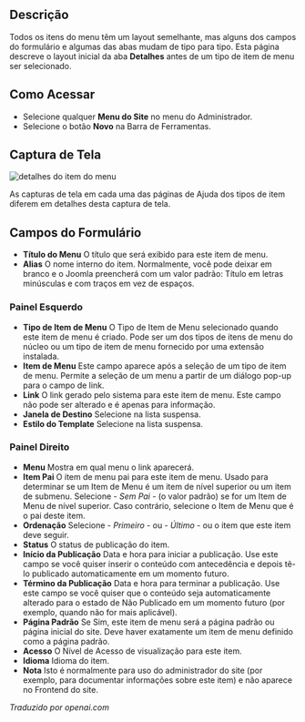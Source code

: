 <!-- Filename: Help6.x:Menu_Item_Details / Display title: Detalhes do Item do Menu  -->

## Descrição

Todos os itens do menu têm um layout semelhante, mas alguns dos campos do formulário e algumas das abas mudam de tipo para tipo. Esta página descreve o layout inicial da aba **Detalhes** antes de um tipo de item de menu ser selecionado.

## Como Acessar

* Selecione qualquer **Menu do Site** no menu do Administrador.
* Selecione o botão **Novo** na Barra de Ferramentas.

## Captura de Tela

![detalhes do item do menu](../../../pt/images/menu-items-common/menu-item-details.png)

As capturas de tela em cada uma das páginas de Ajuda dos tipos de item diferem em detalhes desta captura de tela.

## Campos do Formulário

- **Título do Menu** O título que será exibido para este item de menu.
- **Alias** O nome interno do item. Normalmente, você pode deixar em
  branco e o Joomla preencherá com um valor padrão: Título em letras
  minúsculas e com traços em vez de espaços.

### Painel Esquerdo

- **Tipo de Item de Menu** O Tipo de Item de Menu selecionado quando este
  item de menu é criado. Pode ser um dos tipos de itens de menu do núcleo ou
  um tipo de item de menu fornecido por uma extensão instalada.
- **Item de Menu** Este campo aparece após a seleção de um tipo de item de menu.
  Permite a seleção de um menu a partir de um diálogo pop-up para o campo de link.
- **Link** O link gerado pelo sistema para este item de menu. Este
  campo não pode ser alterado e é apenas para informação.
- **Janela de Destino** Selecione na lista suspensa.
- **Estilo do Template** Selecione na lista suspensa.

### Painel Direito

- **Menu** Mostra em qual menu o link aparecerá.
- **Item Pai** O item de menu pai para este item de menu. Usado para
  determinar se um Item de Menu é um item de nível superior ou um item de submenu.
  Selecione *- Sem Pai -* (o valor padrão) se for um Item de Menu de nível superior.
  Caso contrário, selecione o Item de Menu que é o pai deste item.
- **Ordenação** Selecione *- Primeiro -* ou *- Último -* ou o item que este
  item deve seguir.
- **Status** O status de publicação do item.
- **Início da Publicação** Data e hora para iniciar a publicação. Use este
  campo se você quiser inserir o conteúdo com antecedência e depois
  tê-lo publicado automaticamente em um momento futuro.
- **Término da Publicação** Data e hora para terminar a publicação. Use este
  campo se você quiser que o conteúdo seja automaticamente alterado para o
  estado de Não Publicado em um momento futuro (por exemplo, quando não for
  mais aplicável).
- **Página Padrão** Se Sim, este item de menu será a página padrão ou página
  inicial do site. Deve haver exatamente um item de menu definido como a página padrão.
- **Acesso** O Nível de Acesso de visualização para este item.
- **Idioma** Idioma do item.
- **Nota** Isto é normalmente para uso do administrador do site (por
  exemplo, para documentar informações sobre este item) e não aparece no
  Frontend do site.

*Traduzido por openai.com*

